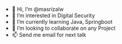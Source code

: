 - 👋 Hi, I’m @masrizalw
- 👀 I’m interested in Digital Security
- 🌱 I’m currently learning Java, Springboot
- 💞️ I’m looking to collaborate on any Project
- 📫 Send me email for next talk

<!---
masrizalw/masrizalw is a ✨ special ✨ repository because its `README.md` (this file) appears on your GitHub profile.
You can click the Preview link to take a look at your changes.
--->
